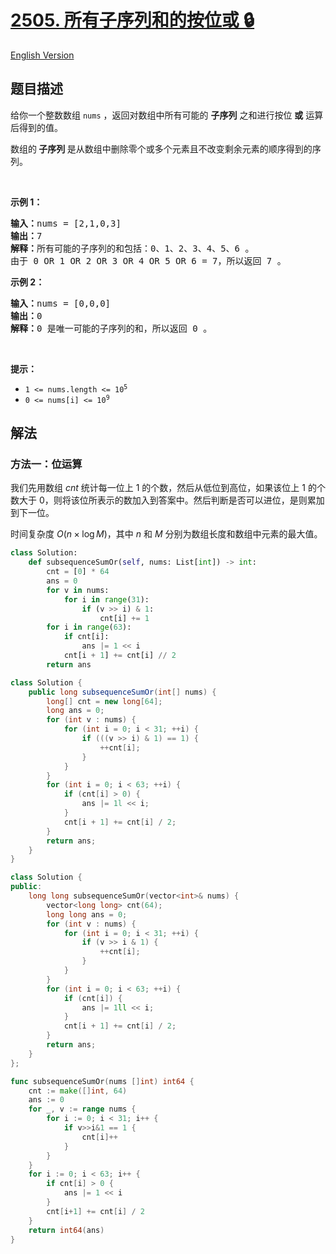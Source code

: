 # [2505. 所有子序列和的按位或 🔒](https://leetcode.cn/problems/bitwise-or-of-all-subsequence-sums)

[English Version](/solution/2500-2599/2505.Bitwise%20OR%20of%20All%20Subsequence%20Sums/README_EN.md)

<!-- tags:位运算,脑筋急转弯,数组,数学 -->

## 题目描述

<!-- 这里写题目描述 -->

<p>给你一个整数数组 <code>nums</code> ，返回对数组中所有可能的 <strong>子序列</strong> 之和进行按位 <strong>或</strong> 运算后得到的值。</p>

<p>数组的<strong> 子序列 </strong>是从数组中删除零个或多个元素且不改变剩余元素的顺序得到的序列。</p>

<p>&nbsp;</p>

<p><strong>示例&nbsp;1：</strong></p>

<pre>
<b>输入：</b>nums = [2,1,0,3]
<b>输出：</b>7
<strong>解释：</strong>所有可能的子序列的和包括：0、1、2、3、4、5、6 。
由于 0 OR 1 OR 2 OR 3 OR 4 OR 5 OR 6 = 7，所以返回 7 。
</pre>

<p><strong>示例 2：</strong></p>

<pre>
<b>输入：</b>nums = [0,0,0]
<b>输出：</b>0
<strong>解释：</strong>0 是唯一可能的子序列的和，所以返回 0 。
</pre>

<p>&nbsp;</p>

<p><strong>提示：</strong></p>

<ul>
	<li><code>1 &lt;= nums.length &lt;= 10<sup>5</sup></code></li>
	<li><code>0 &lt;= nums[i] &lt;= 10<sup>9</sup></code></li>
</ul>

## 解法

### 方法一：位运算

我们先用数组 $cnt$ 统计每一位上 $1$ 的个数，然后从低位到高位，如果该位上 $1$ 的个数大于 $0$，则将该位所表示的数加入到答案中。然后判断是否可以进位，是则累加到下一位。

时间复杂度 $O(n \times \log M)$，其中 $n$ 和 $M$ 分别为数组长度和数组中元素的最大值。

<!-- tabs:start -->

```python
class Solution:
    def subsequenceSumOr(self, nums: List[int]) -> int:
        cnt = [0] * 64
        ans = 0
        for v in nums:
            for i in range(31):
                if (v >> i) & 1:
                    cnt[i] += 1
        for i in range(63):
            if cnt[i]:
                ans |= 1 << i
            cnt[i + 1] += cnt[i] // 2
        return ans
```

```java
class Solution {
    public long subsequenceSumOr(int[] nums) {
        long[] cnt = new long[64];
        long ans = 0;
        for (int v : nums) {
            for (int i = 0; i < 31; ++i) {
                if (((v >> i) & 1) == 1) {
                    ++cnt[i];
                }
            }
        }
        for (int i = 0; i < 63; ++i) {
            if (cnt[i] > 0) {
                ans |= 1l << i;
            }
            cnt[i + 1] += cnt[i] / 2;
        }
        return ans;
    }
}
```

```cpp
class Solution {
public:
    long long subsequenceSumOr(vector<int>& nums) {
        vector<long long> cnt(64);
        long long ans = 0;
        for (int v : nums) {
            for (int i = 0; i < 31; ++i) {
                if (v >> i & 1) {
                    ++cnt[i];
                }
            }
        }
        for (int i = 0; i < 63; ++i) {
            if (cnt[i]) {
                ans |= 1ll << i;
            }
            cnt[i + 1] += cnt[i] / 2;
        }
        return ans;
    }
};
```

```go
func subsequenceSumOr(nums []int) int64 {
	cnt := make([]int, 64)
	ans := 0
	for _, v := range nums {
		for i := 0; i < 31; i++ {
			if v>>i&1 == 1 {
				cnt[i]++
			}
		}
	}
	for i := 0; i < 63; i++ {
		if cnt[i] > 0 {
			ans |= 1 << i
		}
		cnt[i+1] += cnt[i] / 2
	}
	return int64(ans)
}
```

<!-- tabs:end -->

<!-- end -->

